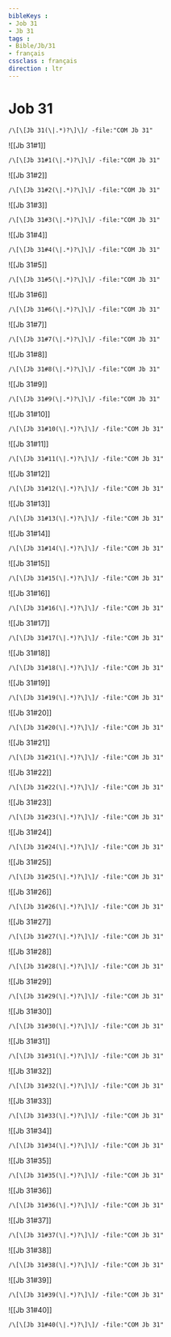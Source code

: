 ```yaml
---
bibleKeys : 
- Job 31
- Jb 31
tags : 
- Bible/Jb/31
- français
cssclass : français
direction : ltr
---
```


# Job 31

```query
/\[\[Jb 31(\|.*)?\]\]/ -file:"COM Jb 31"
```



![[Jb 31#1]]

```query
/\[\[Jb 31#1(\|.*)?\]\]/ -file:"COM Jb 31"
```

![[Jb 31#2]]

```query
/\[\[Jb 31#2(\|.*)?\]\]/ -file:"COM Jb 31"
```

![[Jb 31#3]]

```query
/\[\[Jb 31#3(\|.*)?\]\]/ -file:"COM Jb 31"
```

![[Jb 31#4]]

```query
/\[\[Jb 31#4(\|.*)?\]\]/ -file:"COM Jb 31"
```

![[Jb 31#5]]

```query
/\[\[Jb 31#5(\|.*)?\]\]/ -file:"COM Jb 31"
```

![[Jb 31#6]]

```query
/\[\[Jb 31#6(\|.*)?\]\]/ -file:"COM Jb 31"
```

![[Jb 31#7]]

```query
/\[\[Jb 31#7(\|.*)?\]\]/ -file:"COM Jb 31"
```

![[Jb 31#8]]

```query
/\[\[Jb 31#8(\|.*)?\]\]/ -file:"COM Jb 31"
```

![[Jb 31#9]]

```query
/\[\[Jb 31#9(\|.*)?\]\]/ -file:"COM Jb 31"
```

![[Jb 31#10]]

```query
/\[\[Jb 31#10(\|.*)?\]\]/ -file:"COM Jb 31"
```

![[Jb 31#11]]

```query
/\[\[Jb 31#11(\|.*)?\]\]/ -file:"COM Jb 31"
```

![[Jb 31#12]]

```query
/\[\[Jb 31#12(\|.*)?\]\]/ -file:"COM Jb 31"
```

![[Jb 31#13]]

```query
/\[\[Jb 31#13(\|.*)?\]\]/ -file:"COM Jb 31"
```

![[Jb 31#14]]

```query
/\[\[Jb 31#14(\|.*)?\]\]/ -file:"COM Jb 31"
```

![[Jb 31#15]]

```query
/\[\[Jb 31#15(\|.*)?\]\]/ -file:"COM Jb 31"
```

![[Jb 31#16]]

```query
/\[\[Jb 31#16(\|.*)?\]\]/ -file:"COM Jb 31"
```

![[Jb 31#17]]

```query
/\[\[Jb 31#17(\|.*)?\]\]/ -file:"COM Jb 31"
```

![[Jb 31#18]]

```query
/\[\[Jb 31#18(\|.*)?\]\]/ -file:"COM Jb 31"
```

![[Jb 31#19]]

```query
/\[\[Jb 31#19(\|.*)?\]\]/ -file:"COM Jb 31"
```

![[Jb 31#20]]

```query
/\[\[Jb 31#20(\|.*)?\]\]/ -file:"COM Jb 31"
```

![[Jb 31#21]]

```query
/\[\[Jb 31#21(\|.*)?\]\]/ -file:"COM Jb 31"
```

![[Jb 31#22]]

```query
/\[\[Jb 31#22(\|.*)?\]\]/ -file:"COM Jb 31"
```

![[Jb 31#23]]

```query
/\[\[Jb 31#23(\|.*)?\]\]/ -file:"COM Jb 31"
```

![[Jb 31#24]]

```query
/\[\[Jb 31#24(\|.*)?\]\]/ -file:"COM Jb 31"
```

![[Jb 31#25]]

```query
/\[\[Jb 31#25(\|.*)?\]\]/ -file:"COM Jb 31"
```

![[Jb 31#26]]

```query
/\[\[Jb 31#26(\|.*)?\]\]/ -file:"COM Jb 31"
```

![[Jb 31#27]]

```query
/\[\[Jb 31#27(\|.*)?\]\]/ -file:"COM Jb 31"
```

![[Jb 31#28]]

```query
/\[\[Jb 31#28(\|.*)?\]\]/ -file:"COM Jb 31"
```

![[Jb 31#29]]

```query
/\[\[Jb 31#29(\|.*)?\]\]/ -file:"COM Jb 31"
```

![[Jb 31#30]]

```query
/\[\[Jb 31#30(\|.*)?\]\]/ -file:"COM Jb 31"
```

![[Jb 31#31]]

```query
/\[\[Jb 31#31(\|.*)?\]\]/ -file:"COM Jb 31"
```

![[Jb 31#32]]

```query
/\[\[Jb 31#32(\|.*)?\]\]/ -file:"COM Jb 31"
```

![[Jb 31#33]]

```query
/\[\[Jb 31#33(\|.*)?\]\]/ -file:"COM Jb 31"
```

![[Jb 31#34]]

```query
/\[\[Jb 31#34(\|.*)?\]\]/ -file:"COM Jb 31"
```

![[Jb 31#35]]

```query
/\[\[Jb 31#35(\|.*)?\]\]/ -file:"COM Jb 31"
```

![[Jb 31#36]]

```query
/\[\[Jb 31#36(\|.*)?\]\]/ -file:"COM Jb 31"
```

![[Jb 31#37]]

```query
/\[\[Jb 31#37(\|.*)?\]\]/ -file:"COM Jb 31"
```

![[Jb 31#38]]

```query
/\[\[Jb 31#38(\|.*)?\]\]/ -file:"COM Jb 31"
```

![[Jb 31#39]]

```query
/\[\[Jb 31#39(\|.*)?\]\]/ -file:"COM Jb 31"
```

![[Jb 31#40]]

```query
/\[\[Jb 31#40(\|.*)?\]\]/ -file:"COM Jb 31"
```

